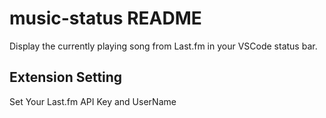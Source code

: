 # music-status README

Display the currently playing song from Last.fm in your VSCode status bar.

## Extension Setting

Set Your Last.fm API Key and UserName

